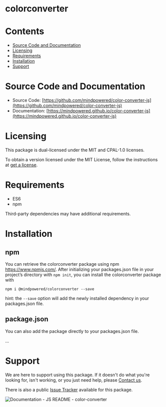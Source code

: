 
colorconverter
==============

Contents
========

* [Source Code and Documentation](#source-code-and-documentation)
* [Licensing](#licensing)
* [Requirements](#requirements)
* [Installation](#installation)
* [Support](#support)

# Source Code and Documentation
- Source Code: [https://github.com/mindpowered/color-converter-js](https://github.com/mindpowered/color-converter-js)
- Documentation: [https://mindpowered.github.io/color-converter-js](https://mindpowered.github.io/color-converter-js)

# Licensing
This package is dual-licensed under the MIT and CPAL-1.0 licenses.

To obtain a version licensed under the MIT License, follow the instructions at [get a license][purchase].

# Requirements
- ES6
- npm


Third-party dependencies may have additional requirements.

# Installation
## npm

You can retrieve the colorconverter package using npm https://www.npmjs.com/. After initializing your packages.json file in your project’s directory with `npm init`, you can install the colorconverter package with
```
npm i @mindpowered/colorconverter --save
```
hint: the `--save` option will add the newly installed dependency in your packages.json file.

## package.json

You can also add the package directly to your packages.json file.

...


# Support
We are here to support using this package. If it doesn't do what you're looking for, isn't working, or you just need help, please [Contact us][contact].

There is also a public [Issue Tracker][bugs] available for this package.
  
  
![Documentation - JS README - color-converter](https://www.google-analytics.com/collect?v=1&tid=UA-178768904-1&cid=555&aip=1&t=event&ec=Documentation&ea=JS+README&el=color-converter)


[bugs]: https://github.com/mindpowered/color-converter-js/issues
[contact]: https://mindpowered.dev/support.html?ref=color-converter-js/
[licensing]: https://mindpowered.dev/?ref=color-converter-js
[purchase]: https://mindpowered.dev/purchase/color-converter-js
